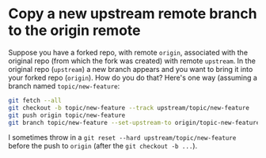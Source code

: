 # Copy a new upstream remote branch to the origin remote

Suppose you have a forked repo, with remote `origin`, associated with the original repo (from which the fork was created) with remote `upstream`. In the original repo (`upstream`) a new branch appears and you want to bring it into your forked repo (`origin`). How do you do that? Here's one way (assuming a branch named `topic/new-feature`:

```bash
git fetch --all
git checkout -b topic/new-feature --track upstream/topic/new-feature
git push origin topic/new-feature
git branch topic/new-feature --set-upstream-to origin/topic-new-feature
```

I sometimes throw in a `git reset --hard upstream/topic/new-feature` before the push to `origin` (after the `git checkout -b ...`).
